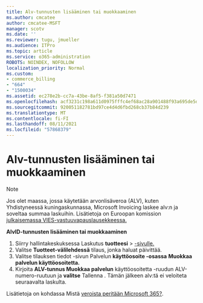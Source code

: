 ```yaml
---
title: Alv-tunnusten lisääminen tai muokkaaminen
ms.author: cmcatee
author: cmcatee-MSFT
manager: scotv
ms.date: ''
ms.reviewer: tugu, jmueller
ms.audience: ITPro
ms.topic: article
ms.service: o365-administration
ROBOTS: NOINDEX, NOFOLLOW
localization_priority: Normal
ms.custom:
- commerce_billing
- "664"
- "1500034"
ms.assetid: ec278e2b-cc7a-43be-8af5-f381a50d7471
ms.openlocfilehash: acf3231c198a611d0975fffc4ef68ac28a901488f93a695de5d8f19bebf80f25
ms.sourcegitcommit: 920051182781bd97ce4d4d6fbd268cb37b84d239
ms.translationtype: MT
ms.contentlocale: fi-FI
ms.lasthandoff: 08/11/2021
ms.locfileid: "57868379"
---
```

# <a name="how-to-add-or-edit-a-vatid"></a>Alv-tunnusten lisääminen tai muokkaaminen

> [!NOTE]
> Jos olet maassa, jossa käytetään arvonlisäveroa (ALV), kuten Yhdistyneessä kuningaskunnassa, Microsoft Invoicing laskee alv:n ja soveltaa summaa laskuihin. Lisätietoja on Euroopan komission [julkaisemassa VIES-vastuuvapauslausekkeessa.](https://go.microsoft.com/fwlink/p/?LinkID=841741)

**AlvID-tunnusten lisääminen tai muokkaaminen**

1. Siirry hallintakeskuksessa Laskutus **tuotteesi** \> [-sivulle.](https://go.microsoft.com/fwlink/p/?linkid=842054)
2. Valitse **Tuotteet-välilehdessä** tilaus, jonka haluat päivittää.
3. Valitse tilauksen tiedot -sivun Palvelun **käyttöosoite -osassa** **Muokkaa palvelun käyttöosoitetta.**
4. Kirjoita **ALV-tunnus Muokkaa palvelun** käyttöosoitetta -ruudun ALV-numero-ruutuun ja **valitse** Tallenna .  Tämän jälkeen alv:tä ei veloiteta seuraavalta laskulta.

Lisätietoja on kohdassa Mistä [veroista peritään Microsoft 365?](https://docs.microsoft.com/microsoft-365/commerce/billing-and-payments/tax-information#what-tax-will-i-be-charged).